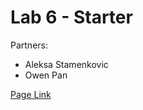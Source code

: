 # Lab 6 - Starter
Partners: 

- Aleksa Stamenkovic
- Owen Pan
         
[Page Link](https://a-stam.github.io/Lab6_CSE110/)